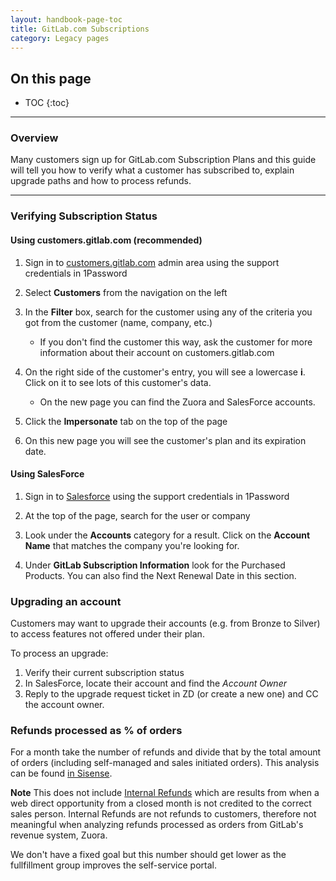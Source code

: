 ```yaml
---
layout: handbook-page-toc
title: GitLab.com Subscriptions
category: Legacy pages
---
```


## On this page
- TOC
{:toc}

----

### Overview
Many customers sign up for GitLab.com Subscription Plans and this guide will
tell you how to verify what a customer has subscribed to, explain upgrade paths
and how to process refunds.

---

### Verifying Subscription Status

#### Using customers.gitlab.com (recommended)

1. Sign in to [customers.gitlab.com](https://customers.gitlab.com/admin) admin area using the
   support credentials in 1Password

1. Select **Customers** from the navigation on the left

1. In the **Filter** box, search for the customer using any of the criteria
   you got from the customer (name, company, etc.)

   + If you don't find the customer this way, ask the customer for more
     information about their account on customers.gitlab.com

1. On the right side of the customer's entry, you will see a lowercase **i**.
   Click on it to see lots of this customer's data.

   + On the new page you can find the Zuora and SalesForce accounts.

1. Click the **Impersonate** tab on the top of the page
1. On this new page you will see the customer's plan and its expiration date.

#### Using SalesForce

1. Sign in to [Salesforce](https://login.salesforce.com/) using the support
   credentials in 1Password

1. At the top of the page, search for the user or company

1. Look under the **Accounts** category for a result.  Click on the **Account
   Name** that matches the company you're looking for.

1. Under **GitLab Subscription Information** look for the Purchased Products.
   You can also find the Next Renewal Date in this section.


### Upgrading an account
Customers may want to upgrade their accounts (e.g. from Bronze to Silver) to
access features not offered under their plan.

To process an upgrade:

1. Verify their current subscription status
1. In SalesForce, locate their account and find the *Account Owner*
1. Reply to the upgrade request ticket in ZD (or create a new one) and CC the
   account owner.

### Refunds processed as % of orders

For a month take the number of refunds and divide that by the total amount of orders (including self-managed and sales initiated orders). This analysis can be found [in Sisense](https://app.periscopedata.com/app/gitlab/527913/Product-KPIs?widget=7720228&udv=0).

**Note** This does not include [Internal Refunds](/handbook/business-ops/order-processing/#how-to-handle-duplicate-accounts-and-opportunities-from-web-direct-purchases) which are results from when a web direct opportunity from a closed month is not credited to the correct sales person. Internal Refunds are not refunds to customers, therefore not meaningful when analyzing refunds processed as orders from GitLab's revenue system, Zuora.

We don't have a fixed goal but this number should get lower as the fullfillment group improves the self-service portal.
